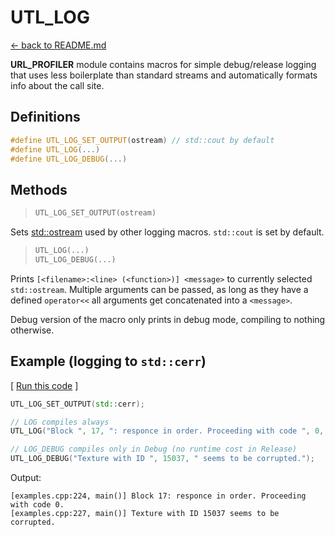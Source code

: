 # UTL_LOG

[<- back to README.md](https://github.com/DmitriBogdanov/prototyping_utils/tree/master)

**URL_PROFILER** module contains macros for simple debug/release logging that uses less boilerplate than standard streams and automatically formats info about the call site.

## Definitions

```cpp
#define UTL_LOG_SET_OUTPUT(ostream) // std::cout by default
#define UTL_LOG(...)
#define UTL_LOG_DEBUG(...)
```

## Methods

> ```cpp
> UTL_LOG_SET_OUTPUT(ostream)
> ```

Sets [std::ostream](https://en.cppreference.com/w/cpp/io/basic_ostream) used by other logging macros. `std::cout` is set by default.

> ```cpp
> UTL_LOG(...)
> UTL_LOG_DEBUG(...)
> ```

Prints `[<filename>:<line> (<function>)] <message>` to currently selected `std::ostream`. Multiple arguments can be passed, as long as they have a defined `operator<<` all arguments get concatenated into a `<message>`.

Debug version of the macro only prints in debug mode, compiling to nothing otherwise.

## Example (logging to `std::cerr`)

[ [Run this code](https://godbolt.org/#g:!((g:!((g:!((h:codeEditor,i:(filename:'1',fontScale:14,fontUsePx:'0',j:1,lang:c%2B%2B,selection:(endColumn:5,endLineNumber:4,positionColumn:5,positionLineNumber:4,selectionStartColumn:5,selectionStartLineNumber:4,startColumn:5,startLineNumber:4),source:'%23include+%3Chttps://raw.githubusercontent.com/DmitriBogdanov/prototyping_utils/master/include/proto_utils.hpp%3E%0A%0Aint+main(int+argc,+char+**argv)+%7B%0A++++%0A++++UTL_LOG_SET_OUTPUT(std::cerr)%3B%0A%0A++++//+LOG+compiles+always%0A++++UTL_LOG(%22Block+%22,+17,+%22:+responce+in+order.+Proceeding+with+code+%22,+0,+%22.%22)%3B%0A%0A++++//+LOG_DEBUG+compiles+only+in+Debug+(no+runtime+cost+in+Release)%0A++++UTL_LOG_DEBUG(%22Texture+with+ID+%22,+15037,+%22+seems+to+be+corrupted.%22)%3B%0A%0A++++return+0%3B%0A%7D%0A'),l:'5',n:'0',o:'C%2B%2B+source+%231',t:'0')),k:71.71783148269105,l:'4',n:'0',o:'',s:0,t:'0'),(g:!((g:!((h:compiler,i:(compiler:clang1600,filters:(b:'0',binary:'1',binaryObject:'1',commentOnly:'0',debugCalls:'1',demangle:'0',directives:'0',execute:'0',intel:'0',libraryCode:'0',trim:'1'),flagsViewOpen:'1',fontScale:14,fontUsePx:'0',j:1,lang:c%2B%2B,libs:!(),options:'-std%3Dc%2B%2B17+-O2',overrides:!(),selection:(endColumn:1,endLineNumber:1,positionColumn:1,positionLineNumber:1,selectionStartColumn:1,selectionStartLineNumber:1,startColumn:1,startLineNumber:1),source:1),l:'5',n:'0',o:'+x86-64+clang+16.0.0+(Editor+%231)',t:'0')),header:(),l:'4',m:50,n:'0',o:'',s:0,t:'0'),(g:!((h:output,i:(compilerName:'x86-64+clang+16.0.0',editorid:1,fontScale:14,fontUsePx:'0',j:1,wrap:'1'),l:'5',n:'0',o:'Output+of+x86-64+clang+16.0.0+(Compiler+%231)',t:'0')),k:46.69421860597116,l:'4',m:50,n:'0',o:'',s:0,t:'0')),k:28.282168517308946,l:'3',n:'0',o:'',t:'0')),l:'2',n:'0',o:'',t:'0')),version:4) ]
```cpp
UTL_LOG_SET_OUTPUT(std::cerr);

// LOG compiles always
UTL_LOG("Block ", 17, ": responce in order. Proceeding with code ", 0, ".");

// LOG_DEBUG compiles only in Debug (no runtime cost in Release)
UTL_LOG_DEBUG("Texture with ID ", 15037, " seems to be corrupted.");
```

Output:
```
[examples.cpp:224, main()] Block 17: responce in order. Proceeding with code 0.
[examples.cpp:227, main()] Texture with ID 15037 seems to be corrupted.
```
